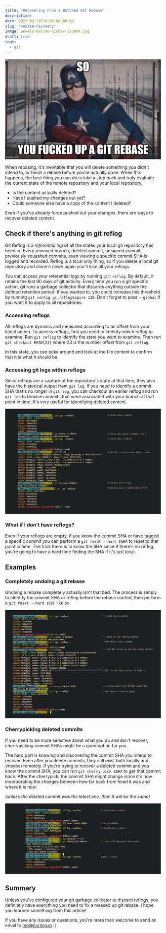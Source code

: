 ```yaml
---
title: "Recovering From a Botched Git Rebase"
description:
date: 2023-03-13T10:00:00-06:00
slug: "rebase-recovery"
image: pexels-delcho-dichev-517884.jpg
draft: true
tags:
  - git
---
```


![we've all been there](rebase-messup.jpg)

When rebasing, it's inevitable that you will delete something you didn't intend to, or finish a rebase before you're actually done. When this happens, the best thing you can do is take a step back and truly evaluate the current state of the remote repository and your local repository.

- Is the content actually deleted?
- Have I pushed my changes out yet?
- Could someone else have a copy of the content I deleted?

Even if you've already force pushed out your changes, there are ways to recover deleted content.

## Check if there's anything in git reflog

Git Reflog is a _referential log_ of all the states your local git repository has been in. Every removed branch, deleted commit, unsigned commit, previously squashed commits, even viewing a specific commit SHA is logged and recorded. Reflog is a local only thing, so if you delete a local git repository and clone it down again you'll lose all your reflogs.

You can access your referential logs by running `git reflog`. By default, it retains the last 90 days of git activity. Every time you run a git specific action, git runs a garbage collector that discards anything outside the defined retention period. If you wanted to, you could increase this threshold by running `git config gc.reflogExpire 120`. Don't forget to pass `--global` if you want it to apply to all repositories.

### Accessing reflogs

All reflogs are dynamic and measured according to an offset from your latest action. To access reflogs, first you need to identify which reflog to examine. Run `git reflog` to identify the state you want to examine. Then run `git checkout HEAD{23}` where 23 is the number offset from `git reflog`.

In this state, you can poke around and look at the file content to confirm that it is what it should be.

### Accessing git logs within reflogs

Since reflogs are a capture of the repository's state at that time, they also have the historical output from `git log`. If you need to identify a commit SHA that's no longer in `git log`, you can checkout an earlier reflog and run `git log` to browse commits that were associated with your branch at that point in time. It's very useful for identifying deleted content.

![Even reflogs have logs](reflog-log.png)

### What if I don't have reflogs?

Even if your reflogs are empty, if you know the commit SHA or have tagged a specific commit you can perform a `git reset --hard $SHA` to reset to that point in time. The trick there is to know the SHA since if there's no reflog, you're going to have a hard time finding the SHA if it's just local.

## Examples

### Completely undoing a git rebase

Undoing a rebase completely actually isn't that bad. The process is simply to identify the commit SHA or reflog before the rebase started, then perform a `git reset --hard $REF` like so

![Undoing a git rebase](rebase-undo.png)

### Cherrypicking deleted commits

If you need to be more selective about what you do and don't recover, cherrypicking commit SHAs might be a good option for you.

The hard part is knowing and discovering the commit SHA you intend to recover. Even after you delete commits, they still exist both locally and (maybe) remotely. If you're trying to recover a deleted commit and you know the commit SHA, you can run `git cherry-pick $SHA` to get that commit back. After the cherrypick, the commit SHA might change since it's now incorporating the changes between how far back from head it was and where it is now.

_(unless the deleted commit was the latest one, then it will be the same)_

![Commits never die, they just fade away](soft-delete.png)

## Summary

Unless you've configured your git garbage collector to discard reflogs, you definitely have everything you need to fix a messed up git rebase. I hope you learned something from this article!

If you have any issues or questions, you're more than welcome to send an email to me@norling.io :\]
